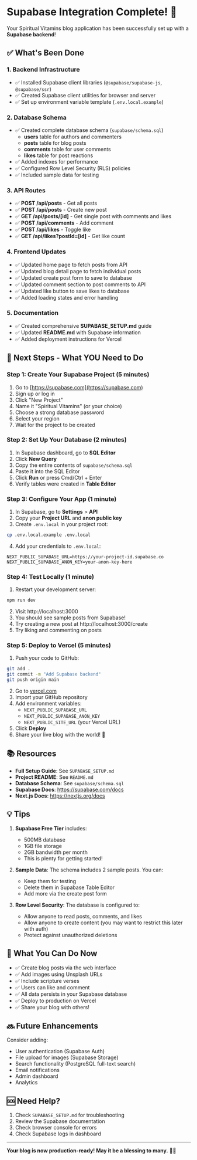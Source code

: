 # Supabase Integration Complete! 🎉

Your Spiritual Vitamins blog application has been successfully set up with a **Supabase backend**!

## ✅ What's Been Done

### 1. Backend Infrastructure

- ✅ Installed Supabase client libraries (`@supabase/supabase-js`, `@supabase/ssr`)
- ✅ Created Supabase client utilities for browser and server
- ✅ Set up environment variable template (`.env.local.example`)

### 2. Database Schema

- ✅ Created complete database schema (`supabase/schema.sql`)
  - **users** table for authors and commenters
  - **posts** table for blog posts
  - **comments** table for user comments
  - **likes** table for post reactions
- ✅ Added indexes for performance
- ✅ Configured Row Level Security (RLS) policies
- ✅ Included sample data for testing

### 3. API Routes

- ✅ **POST /api/posts** - Get all posts
- ✅ **POST /api/posts** - Create new post
- ✅ **GET /api/posts/[id]** - Get single post with comments and likes
- ✅ **POST /api/comments** - Add comment
- ✅ **POST /api/likes** - Toggle like
- ✅ **GET /api/likes?postId=[id]** - Get like count

### 4. Frontend Updates

- ✅ Updated home page to fetch posts from API
- ✅ Updated blog detail page to fetch individual posts
- ✅ Updated create post form to save to database
- ✅ Updated comment section to post comments to API
- ✅ Updated like button to save likes to database
- ✅ Added loading states and error handling

### 5. Documentation

- ✅ Created comprehensive **SUPABASE_SETUP.md** guide
- ✅ Updated **README.md** with Supabase information
- ✅ Added deployment instructions for Vercel

## 🚀 Next Steps - What YOU Need to Do

### Step 1: Create Your Supabase Project (5 minutes)

1. Go to [https://supabase.com](https://supabase.com)
2. Sign up or log in
3. Click "New Project"
4. Name it "Spiritual Vitamins" (or your choice)
5. Choose a strong database password
6. Select your region
7. Wait for the project to be created

### Step 2: Set Up Your Database (2 minutes)

1. In Supabase dashboard, go to **SQL Editor**
2. Click **New Query**
3. Copy the entire contents of `supabase/schema.sql`
4. Paste it into the SQL Editor
5. Click **Run** or press Cmd/Ctrl + Enter
6. Verify tables were created in **Table Editor**

### Step 3: Configure Your App (1 minute)

1. In Supabase, go to **Settings** > **API**
2. Copy your **Project URL** and **anon public key**
3. Create `.env.local` in your project root:

```bash
cp .env.local.example .env.local
```

4. Add your credentials to `.env.local`:

```env
NEXT_PUBLIC_SUPABASE_URL=https://your-project-id.supabase.co
NEXT_PUBLIC_SUPABASE_ANON_KEY=your-anon-key-here
```

### Step 4: Test Locally (1 minute)

1. Restart your development server:

```bash
npm run dev
```

2. Visit http://localhost:3000
3. You should see sample posts from Supabase!
4. Try creating a new post at http://localhost:3000/create
5. Try liking and commenting on posts

### Step 5: Deploy to Vercel (5 minutes)

1. Push your code to GitHub:

```bash
git add .
git commit -m "Add Supabase backend"
git push origin main
```

2. Go to [vercel.com](https://vercel.com)
3. Import your GitHub repository
4. Add environment variables:
   - `NEXT_PUBLIC_SUPABASE_URL`
   - `NEXT_PUBLIC_SUPABASE_ANON_KEY`
   - `NEXT_PUBLIC_SITE_URL` (your Vercel URL)
5. Click **Deploy**
6. Share your live blog with the world! 🎉

## 📚 Resources

- **Full Setup Guide**: See `SUPABASE_SETUP.md`
- **Project README**: See `README.md`
- **Database Schema**: See `supabase/schema.sql`
- **Supabase Docs**: https://supabase.com/docs
- **Next.js Docs**: https://nextjs.org/docs

## 💡 Tips

1. **Supabase Free Tier** includes:

   - 500MB database
   - 1GB file storage
   - 2GB bandwidth per month
   - This is plenty for getting started!

2. **Sample Data**: The schema includes 2 sample posts. You can:

   - Keep them for testing
   - Delete them in Supabase Table Editor
   - Add more via the create post form

3. **Row Level Security**: The database is configured to:
   - Allow anyone to read posts, comments, and likes
   - Allow anyone to create content (you may want to restrict this later with auth)
   - Protect against unauthorized deletions

## 🎯 What You Can Do Now

- ✅ Create blog posts via the web interface
- ✅ Add images using Unsplash URLs
- ✅ Include scripture verses
- ✅ Users can like and comment
- ✅ All data persists in your Supabase database
- ✅ Deploy to production on Vercel
- ✅ Share your blog with others!

## 🔜 Future Enhancements

Consider adding:

- User authentication (Supabase Auth)
- File upload for images (Supabase Storage)
- Search functionality (PostgreSQL full-text search)
- Email notifications
- Admin dashboard
- Analytics

## 🆘 Need Help?

1. Check `SUPABASE_SETUP.md` for troubleshooting
2. Review the Supabase documentation
3. Check browser console for errors
4. Check Supabase logs in dashboard

---

**Your blog is now production-ready! May it be a blessing to many.** 🙏✨
